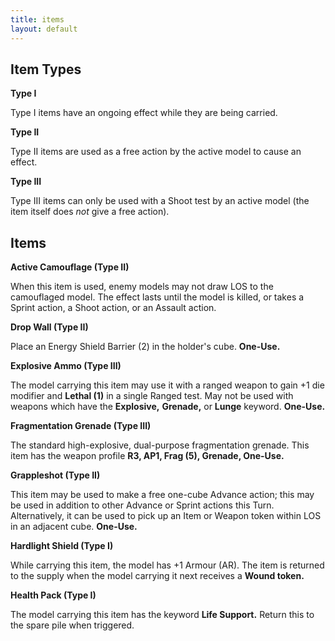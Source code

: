 ```yaml
---
title: items
layout: default
---
```

## Item Types

**Type I**

Type I items have an ongoing effect while they are being carried.

**Type II**

Type II items are used as a free action by the active model to cause an effect.

**Type III**

Type III items can only be used with a Shoot test by an active model (the item itself does *not* give a free action). 

## Items

**Active Camouflage (Type II)**

When this item is used, enemy models may not draw LOS to the camouflaged model. The effect lasts until the model is killed, or takes a Sprint action, a Shoot action, or an Assault action.

**Drop Wall (Type II)**

Place an Energy Shield Barrier (2) in the holder's cube. **One-Use.**

**Explosive Ammo (Type III)**

The model carrying this item may use it with a ranged weapon to gain +1 die modifier and **Lethal (1)** in a single Ranged test. May not be used with weapons which have the **Explosive,** **Grenade,** or **Lunge** keyword. **One-Use.**

**Fragmentation Grenade (Type III)**

The standard high-explosive, dual-purpose fragmentation grenade. This item has the weapon profile **R3, AP1, Frag (5), Grenade, One-Use.**

**Grappleshot (Type II)**

This item may be used to make a free one-cube Advance action; this may be used in addition to other Advance or Sprint actions this Turn. Alternatively, it can be used to pick up an Item or Weapon token within LOS in an adjacent cube. **One-Use.**

**Hardlight Shield (Type I)**

While carrying this item, the model has +1 Armour (AR). The item is returned to the supply when the model carrying it next receives a **Wound token.**

**Health Pack (Type I)**

The model carrying this item has the keyword **Life Support.** Return this to the spare pile when triggered.